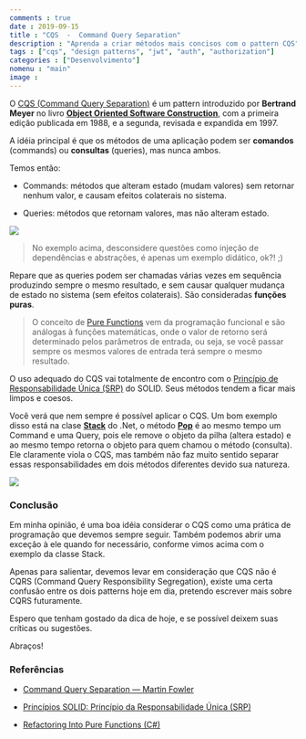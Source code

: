 ```yaml
---
comments : true
date : 2019-09-15
title : "CQS  -  Command Query Separation"
description : "Aprenda a criar métodos mais concisos com o pattern CQS"
tags : ["cqs", "design patterns", "jwt", "auth", "authorization"]
categories : ["Desenvolvimento"]
nomenu : "main"
image : 
---
```


O [CQS (Command Query Separation)](https://martinfowler.com/bliki/CommandQuerySeparation.html) é um pattern introduzido por **Bertrand Meyer** no livro **[Object Oriented Software Construction](https://www.amazon.com/gp/product/0136291554)**, com a primeira edição publicada em 1988, e a segunda, revisada e expandida em 1997.

A idéia principal é que os métodos de uma aplicação podem ser **comandos** (commands) ou **consultas** (queries), mas nunca ambos.

Temos então:

* Commands: métodos que alteram estado (mudam valores) sem retornar nenhum valor, e causam efeitos colaterais no sistema.

* Queries: métodos que retornam valores, mas não alteram estado.

![](https://cdn-images-1.medium.com/max/2000/1*ISZtRPbcJbGb1A4R0l7Oag.png)

>  No exemplo acima, desconsidere questões como injeção de dependências e abstrações, é apenas um exemplo didático, ok?! ;)

Repare que as queries podem ser chamadas várias vezes em sequência produzindo sempre o mesmo resultado, e sem causar qualquer mudança de estado no sistema (sem efeitos colaterais). São consideradas **funções puras**. 

>  O conceito de [Pure Functions](https://en.wikipedia.org/wiki/Pure_function) vem da programação funcional e são análogas à funções matemáticas, onde o valor de retorno será determinado pelos parâmetros de entrada, ou seja, se você passar sempre os mesmos valores de entrada terá sempre o mesmo resultado.

O uso adequado do CQS vai totalmente de encontro com o [Princípio de Responsabilidade Única (SRP)](https://robsoncastilho.com.br/2013/02/06/principios-solid-principio-da-responsabilidade-unica-srp/) do SOLID. Seus métodos tendem a ficar mais limpos e coesos.

Você verá que nem sempre é possível aplicar o CQS. Um bom exemplo disso está na clase **[Stack](https://docs.microsoft.com/en-us/dotnet/api/system.collections.stack?view=netframework-4.8)** do .Net, o método **[Pop](https://docs.microsoft.com/en-us/dotnet/api/system.collections.stack.pop?view=netframework-4.8#System_Collections_Stack_Pop)** é ao mesmo tempo um Command e uma Query, pois ele remove o objeto da pilha (altera estado) e ao mesmo tempo retorna o objeto para quem chamou o método (consulta). Ele claramente viola o CQS, mas também não faz muito sentido separar essas responsabilidades em dois métodos diferentes devido sua natureza.

![](https://cdn-images-1.medium.com/max/2000/1*CdquqgxmnYn5dDCrdZdfvw.png)

### Conclusão

Em minha opinião, é uma boa idéia considerar o CQS como uma prática de programação que devemos sempre seguir. Também podemos abrir uma exceção à ele quando for necessário, conforme vimos acima com o exemplo da classe Stack.

Apenas para salientar, devemos levar em consideração que CQS não é CQRS (Command Query Responsibility Segregation), existe uma certa confusão entre os dois patterns hoje em dia, pretendo escrever mais sobre CQRS futuramente.

Espero que tenham gostado da dica de hoje, e se possível deixem suas críticas ou sugestões.

Abraços!

### Referências

* [Command Query Separation — Martin Fowler](https://martinfowler.com/bliki/CommandQuerySeparation.html)

* [Princípios SOLID: Princípio da Responsabilidade Única (SRP)](https://robsoncastilho.com.br/2013/02/06/principios-solid-principio-da-responsabilidade-unica-srp/)

* [Refactoring Into Pure Functions (C#)](https://docs.microsoft.com/en-us/dotnet/csharp/programming-guide/concepts/linq/refactoring-into-pure-functions)
